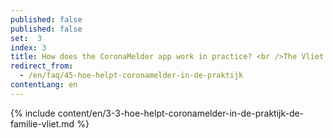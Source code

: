 ```yaml
---
published: false
published: false
set:  3
index: 3
title: How does the CoronaMelder app work in practice? <br />The Vliet family
redirect_from: 
  - /en/faq/45-hoe-helpt-coronamelder-in-de-praktijk
contentLang: en
---
```

{% include content/en/3-3-hoe-helpt-coronamelder-in-de-praktijk-de-familie-vliet.md %}
